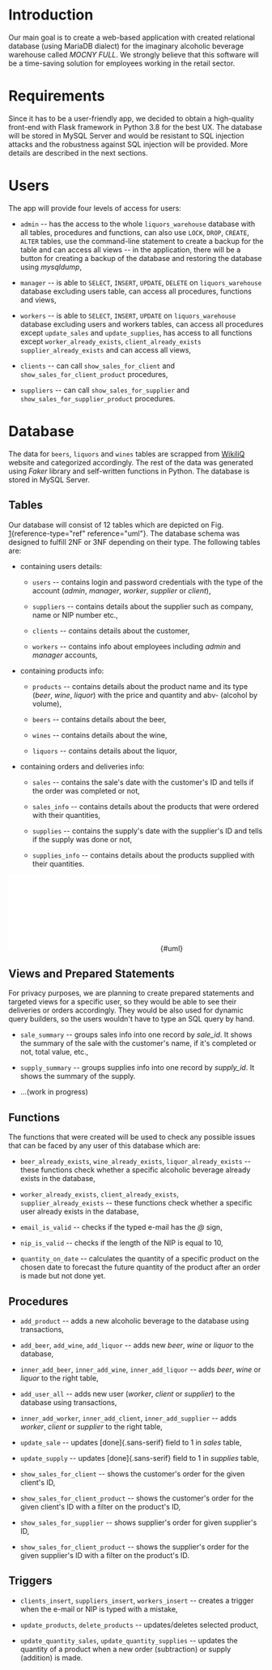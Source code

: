 # Introduction

Our main goal is to create a web-based application with created
relational database (using MariaDB dialect) for the imaginary alcoholic
beverage warehouse called *MOCNY FULL*. We strongly believe that this
software will be a time-saving solution for employees working in the
retail sector.

# Requirements

Since it has to be a user-friendly app, we decided to obtain a
high-quality front-end with Flask framework in Python 3.8 for the best
UX. The database will be stored in MySQL Server and would be resistant
to SQL injection attacks and the robustness against SQL injection will
be provided. More details are described in the next sections.

# Users

The app will provide four levels of access for users:

-   `admin` -- has the access to the whole `liquors_warehouse` database
    with all tables, procedures and functions, can also use `LOCK`,
    `DROP`, `CREATE`, `ALTER` tables, use the command-line statement to
    create a backup for the table and can access all views -- in the
    application, there will be a button for creating a backup of the
    database and restoring the database using *mysqldump*,

-   `manager` -- is able to `SELECT`, `INSERT`, `UPDATE`, `DELETE` on
    `liquors_warehouse` database excluding users table, can access all
    procedures, functions and views,

-   `workers` -- is able to `SELECT`, `INSERT`, `UPDATE` on
    `liquors_warehouse` database excluding users and workers tables, can
    access all procedures except `update_sales` and `update_supplies`,
    has access to all functions except `worker_already_exists`,
    `client_already_exists` `supplier_already_exists` and can access all
    views,

-   `clients` -- can call `show_sales_for_client` and
    `show_sales_for_client_product` procedures,

-   `suppliers` -- can call `show_sales_for_supplier` and
    `show_sales_for_supplier_product` procedures.

# Database

The data for `beers`, `liquors` and `wines` tables are scrapped from
[WikiliQ](https://wikiliq.org/) website and categorized accordingly. The
rest of the data was generated using *Faker* library and self-written
functions in Python. The database is stored in MySQL Server.

## Tables

Our database will consist of 12 tables which are depicted on Fig.
[1](#uml){reference-type="ref" reference="uml"}. The database schema was
designed to fulfill 2NF or 3NF depending on their type. The following
tables are:

-   containing users details:

    -   `users` -- contains login and password credentials with the type
        of the account (*admin*, *manager*, *worker*, *supplier* or
        *client*),

    -   `suppliers` -- contains details about the supplier such as
        company, name or NIP number etc.,

    -   `clients` -- contains details about the customer,

    -   `workers` -- contains info about employees including *admin* and
        *manager* accounts,

-   containing products info:

    -   `products` -- contains details about the product name and its
        type (*beer*, *wine*, *liquor*) with the price and quantity and
        abv- (alcohol by volume),

    -   `beers` -- contains details about the beer,

    -   `wines` -- contains details about the wine,

    -   `liquors` -- contains details about the liquor,

-   containing orders and deliveries info:

    -   `sales` -- contains the sale's date with the customer's ID and
        tells if the order was completed or not,

    -   `sales_info` -- contains details about the products that were
        ordered with their quantities,

    -   `supplies` -- contains the supply's date with the supplier's ID
        and tells if the supply was done or not,

    -   `supplies_info` -- contains details about the products supplied
        with their quantities.

![UML diagram generated in MySQL Workspace.](/UML.pdf){#uml}


## Views and Prepared Statements

For privacy purposes, we are planning to create prepared statements and
targeted views for a specific user, so they would be able to see their
deliveries or orders accordingly. They would be also used for dynamic
query builders, so the users wouldn't have to type an SQL query by hand.

-   `sale_summary` -- groups sales info into one record by *sale_id*. It
    shows the summary of the sale with the customer's name, if it's
    completed or not, total value, etc.,

-   `supply_summary` -- groups supplies info into one record by
    *supply_id*. It shows the summary of the supply.

-   ...(work in progress)

## Functions

The functions that were created will be used to check any possible
issues that can be faced by any user of this database which are:

-   `beer_already_exists`, `wine_already_exists`,
    `liquor_already_exists` -- these functions check whether a specific
    alcoholic beverage already exists in the database,

-   `worker_already_exists`, `client_already_exists`,
    `supplier_already_exists` -- these functions check whether a
    specific user already exists in the database,

-   `email_is_valid` -- checks if the typed e-mail has the *@* sign,

-   `nip_is_valid` -- checks if the length of the NIP is equal to 10,

-   `quantity_on_date` -- calculates the quantity of a specific product
    on the chosen date to forecast the future quantity of the product
    after an order is made but not done yet.

## Procedures

-   `add_product` -- adds a new alcoholic beverage to the database using
    transactions,

-   `add_beer`, `add_wine`, `add_liquor` -- adds new *beer*, *wine* or
    *liquor* to the database,

-   `inner_add_beer`, `inner_add_wine`, `inner_add_liquor` -- adds
    *beer*, *wine* or *liquor* to the right table,

-   `add_user_all` -- adds new user (*worker*, *client* or *supplier*)
    to the database using transactions,

-   `inner_add_worker`, `inner_add_client`, `inner_add_supplier` -- adds
    *worker*, *client* or *supplier* to the right table,

-   `update_sale` -- updates [done]{.sans-serif} field to 1 in *sales*
    table,

-   `update_supply` -- updates [done]{.sans-serif} field to 1 in
    *supplies* table,

-   `show_sales_for_client` -- shows the customer's order for the given
    client's ID,

-   `show_sales_for_client_product` -- shows the customer's order for
    the given client's ID with a filter on the product's ID,

-   `show_sales_for_supplier` -- shows supplier's order for given
    supplier's ID,

-   `show_sales_for_client_product` -- shows the supplier's order for
    the given supplier's ID with a filter on the product's ID.

## Triggers

-   `clients_insert`, `suppliers_insert`, `workers_insert` -- creates a
    trigger when the e-mail or NIP is typed with a mistake,

-   `update_products`, `delete_products` -- updates/deletes selected
    product,

-   `update_quantity_sales`, `update_quantity_supplies` -- updates the
    quantity of a product when a new order (subtraction) or supply
    (addition) is made.
